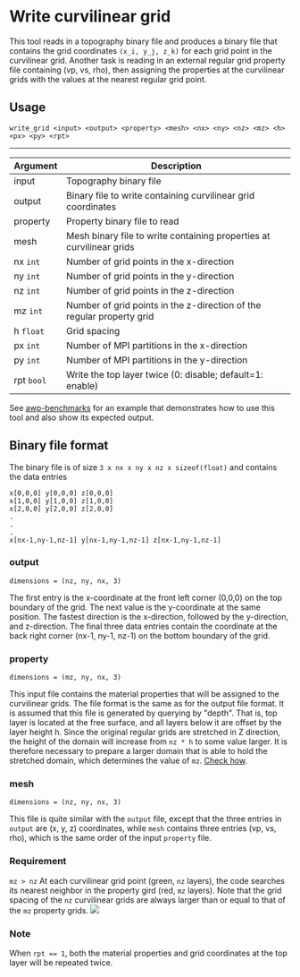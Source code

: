 # Write curvilinear grid

This tool reads in a topography binary file and produces a binary file that
contains the grid coordinates `(x_i, y_j, z_k)` for each grid point in the
curvilinear grid. 
Another task is reading in an external regular grid property file containing 
(vp, vs, rho), then assigning the properties at the curvilinear grids 
with the values at the nearest regular grid point.

## Usage

```
write_grid <input> <output> <property> <mesh> <nx> <ny> <nz> <mz> <h> <px> <py> <rpt>
```
---------------------------------------------------------------
|  Argument   |  Description                                  |
|-------------|-----------------------------------------------|
| input       |   Topography binary file                      |
| output      |   Binary file to write containing curvilinear grid coordinates           |
| property    |   Property binary file to read                |
| mesh        |   Mesh binary file to write containing properties at curvilinear grids   | 
| nx `int`    |   Number of grid points in the x-direction    |
| ny `int`    |   Number of grid points in the y-direction    |
| nz `int`    |   Number of grid points in the z-direction    |
| mz `int`    |   Number of grid points in the z-direction of the regular property grid  |
| h `float`   |   Grid spacing                                |
| px `int`    |   Number of MPI partitions in the x-direction |
| py `int`    |   Number of MPI partitions in the y-direction |
| rpt `bool`  |   Write the top layer twice (0: disable; default=1: enable)            |

See
[awp-benchmarks](https://github.com/SCECcode/awp-benchmarks/tree/master/tests/topography/write_grid)
for an example that demonstrates how to use this tool and also show its expected
output.

## Binary file format


The binary file is of size `3 x nx x ny x nz x sizeof(float)` and contains the
data entries

```
x[0,0,0] y[0,0,0] z[0,0,0] 
x[1,0,0] y[1,0,0] z[1,0,0] 
x[2,0,0] y[2,0,0] z[2,0,0] 
.
.
.
x[nx-1,ny-1,nz-1] y[nx-1,ny-1,nz-1] z[nx-1,ny-1,nz-1] 
```

### output
`dimensions = (nz, ny, nx, 3)`

The first entry is the x-coordinate at the front left corner (0,0,0) on the top
boundary of the grid. The next value is the y-coordinate at the same position.
The fastest direction is the x-direction, followed by the y-direction, and
z-direction. The final three data entries contain the coordinate at the back
right corner (nx-1, ny-1, nz-1) on the bottom boundary of the grid.

### property
`dimensions = (mz, ny, nx, 3)`

This input file contains the material properties that will be assigned to the 
curvilinear grids. The file format is the same as for the output file format. 
It is assumed that this file is generated by querying by "depth". That is,
top layer is located at the free surface, and all layers below it are offset 
by the layer height h. Since the original regular grids are stretched in Z 
direction, the height of the domain will increase from `nz * h` to some value 
larger. It is therefore necessary to prepare a larger domain that is able to 
hold the stretched domain, which determines the value of `mz`.
[Check how](#requirement).

### mesh
`dimensions = (nz, ny, nx, 3)`

This file is quite similar with the `output` file, except that the three entries 
in `output` are (x, y, z) coordinates, while `mesh` contains three entries 
(vp, vs, rho), which is the same order of the input `property` file.

### Requirement
`mz > nz`
At each curvilinear grid point (green, `nz` layers), the code searches its nearest
neighbor in the property gird (red, `mz` layers). Note that the grid spacing of the
`nz` curvilinear grids are always larger than or equal to that of the `mz` property
grids.
![](https://i.loli.net/2019/11/06/3XvYondONmFSIzH.png)

### Note
When `rpt == 1`, both the material properties and grid coordinates at the top layer
will be repeated twice.
